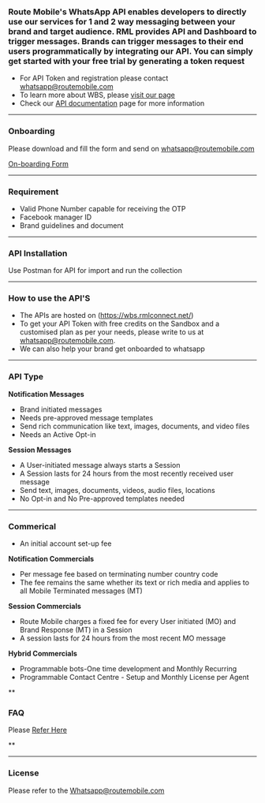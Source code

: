 ### Route Mobile's WhatsApp API enables developers to directly use our services for 1 and 2 way messaging between your brand and target audience. RML provides API and Dashboard to trigger messages. Brands can trigger messages to their end users programmatically by integrating our API. You can simply get started with your free trial by generating a token request
* For API Token and registration please contact whatsapp@routemobile.com
* To learn more about WBS, please [visit our page](https://routemobile.com/messaging/whatsapp-business-api/)
* Check our [API documentation](https://wbs.rmlconnect.net/) page for more information

***

### Onboarding
Please download and fill the form and send on whatsapp@routemobile.com

[On-boarding Form](https://drive.google.com/file/d/1j2ahCtlstzd5Eq3EnhSaczsfYtQf44Ct/view?usp=sharing)
***

### Requirement 
* Valid Phone Number capable for receiving the OTP
* Facebook manager ID 
* Brand guidelines and document 
 


***


### API Installation 
Use Postman for API for import and run the collection


***


### How to use the API'S
* The APIs are hosted on (https://wbs.rmlconnect.net/)
* To get your API Token with free credits on the Sandbox and a customised plan as per your needs, please write to us at whatsapp@routemobile.com.
* We can also help your brand get onboarded to whatsapp


***


### API Type
**Notification Messages**
* Brand initiated messages
* Needs pre-approved message templates
* Send rich communication like text, images, documents, and video files
* Needs an Active Opt-in

**Session Messages**
* A User-initiated message always starts a Session 
* A Session lasts for 24 hours from the most recently received user message 
* Send text, images, documents, videos, audio files, locations
* No Opt-in and No Pre-approved templates needed 


***


### Commerical 

* An initial account set-up fee


**Notification Commercials**
* Per message fee based on terminating number country code
* The fee remains the same whether its text or rich media and applies to all Mobile Terminated messages (MT)


**Session Commercials**
* Route Mobile charges a fixed fee for every User initiated (MO) and Brand Response (MT) in a Session
* A session lasts for 24 hours from the most recent MO message


**Hybrid Commercials**
* Programmable bots-One time development and Monthly Recurring
* Programmable Contact Centre - Setup and Monthly License per Agent


**


### FAQ
Please [Refer Here](https://github.com/routemobile/WhatsApp-Business-API/wiki/FAQ)



**


***


### License 

Please refer to the Whatsapp@routemobile.com




 




